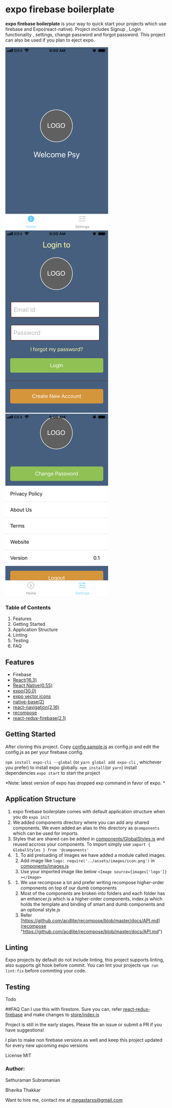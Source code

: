 # expo firebase boilerplate 

**expo firebase boilerplate** is your way to quick start your projects which use firebase and Expo(react-native). 
Project includes Signup , Login functionality , settings, change password and forgot password. 
This project can also be used if you plan to eject expo. 

![Home](screenshots/home.png "Home")
![Login](screenshots/login.png "Login")
![Settings](screenshots/settings.png "settings")

### Table of Contents
1. Features
1. Getting Started
1. Application Structure
1. Linting
1. Testing
1. FAQ



## Features

- Firebase
- [React(16.3)](https://5b05c94e0733d530fd1fafe0--reactjs.netlify.com/ "React(16.3)")
- [React Native(0.55)](https://facebook.github.io/react-native/docs/0.55/getting-started.html "React Native(0.55)")
- [expo(30.0)](https://docs.expo.io/versions/v30.0.0/ "expo(30.0)")
- [expo vector icons](https://expo.github.io/vector-icons/ "expo vector icons")
- [native-base(2)](https://docs.nativebase.io/ "native-base(2)")
- [react-navigation(2.16)](https://reactnavigation.org/docs/en/getting-started.html "react-navigation(2.16)")
- [recompose](https://github.com/acdlite/recompose "recompose")
- [react-redux-firebase(2.1)](http://react-redux-firebase.com/docs/api/props-firebase.html "react-redux-firebase(2.1)")

## Getting Started
After cloning this project.
Copy [config.sample.js](config.sample.js "config.sample.js") as config.js and edit the config.js as per your firebase config.


`npm install expo-cli --global` (or `yarn global add expo-cli` , whichever you prefer) to  install expo globally. 
`npm install`(or `yarn`)  install dependencies 
`expo start`  to start the project

*Note: latest version of expo has dropped exp command in favor of expo. *

## Application Structure

1. expo firebase boilerplate comes with default application structure when you do `expo init`
1. We added components directory where you can add any shared components. We even added an alias to this directory as  `@components` which can be used for imports.
1. Styles that are shared can be added in [components/GlobalStyles.js](components/GlobalStyles.js "components/GlobalStyles.js") and reused accross your components. To import simply use 
`import { GlobalStyles } from '@components'`
1. 
	1. To aid preloading of images we have added a module called images.
	1. Add image like   `logo: require('../assets/images/icon.png')`  in [components/images.js](components/images.js "components/images.js")
	1. Use your imported image like below 
	`<Image source={images['logo']} ></Image>`
1. 
	1.  We use recompose a lot and prefer writing recompose higher-order components on top of our dumb components
	1. Most of the components are broken into folders and each folder has an enhancer.js which is a higher-order components, index.js which holds the template and binding of smart and dumb components and an optional style.js 
	1. Refer [https://github.com/acdlite/recompose/blob/master/docs/API.md](recompose "https://github.com/acdlite/recompose/blob/master/docs/API.md")


## Linting 
Expo projects by default do not include linting, this project supports linting, also supports git hook before commit. 
You can lint your projects `npm run lint:fix` before commiting your code.

## Testing
Todo

##FAQ
Can I use this with firestore.
Sure you can, refer [react-redux-firebase](http://react-redux-firebase.com/docs/firestore.html "react-redux-firebase")  and make changes to [store/index.js](store/index.js "store/index.js")

Project is still in the early stages. Please file an issue or submit a PR if you have suggestions! 

I plan to make non firebase versions as well and keep this project updated for every new upcoming expo versions


License
MIT 	

### Author:

Sethuraman Subramanian

Bhavika Thakkar


Want to hire me, contact me at megastarxs@gmail.com
